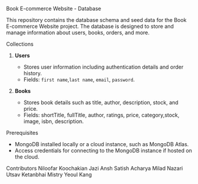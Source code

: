 Book E-commerce Website - Database

This repository contains the database schema and seed data for the Book E-commerce Website project. The database is designed to store and manage information about users, books, orders, and more.

Collections
1. **Users**
   - Stores user information including authentication details and order history.
   - Fields: `first name`,`last name`, `email`, `password`.

2. **Books**
   - Stores book details such as title, author, description, stock, and price.
   - Fields: shortTitle, fullTitle, author, ratings, price, category,stock, image, isbn, description.
  
Prerequisites
  - MongoDB installed locally or a cloud instance, such as MongoDB Atlas.
  - Access credentials for connecting to the MongoDB instance if hosted on the cloud.

Contributors
Niloofar Koochakian Jazi 
Ansh Satish Acharya
Milad Nazari 
Utsav Ketanbhai Mistry 
Yeoul Kang 
